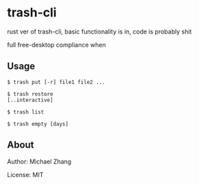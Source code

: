 trash-cli
=========

rust ver of trash-cli, basic functionality is in, code is probably shit

full free-desktop compliance when

Usage
-----

```
$ trash put [-r] file1 file2 ...

$ trash restore
[..interactive]

$ trash list

$ trash empty [days]
```

About
-----

Author: Michael Zhang

License: MIT
